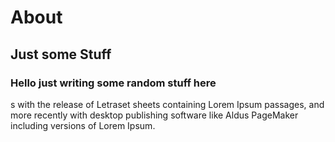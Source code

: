 # About

## Just some Stuff

### Hello just writing some random stuff here

s with the release of Letraset sheets containing Lorem Ipsum passages, and more recently with desktop publishing software like Aldus PageMaker including versions of Lorem Ipsum.